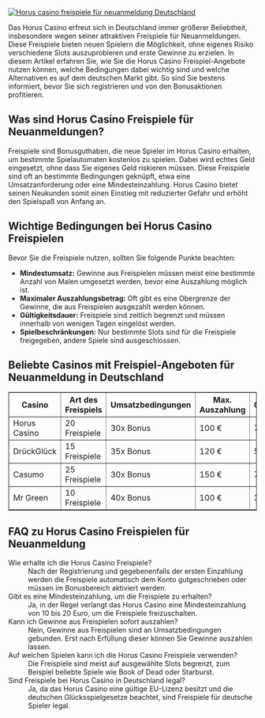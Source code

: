[![Horus casino freispiele für neuanmeldung Deutschland](https://123-caf.pages.dev/gitsignup.png)](https://vrmoo.ru/Bt82HjjY)

<p>Das Horus Casino erfreut sich in Deutschland immer größerer Beliebtheit, insbesondere wegen seiner attraktiven Freispiele für Neuanmeldungen. Diese Freispiele bieten neuen Spielern die Möglichkeit, ohne eigenes Risiko verschiedene Slots auszuprobieren und erste Gewinne zu erzielen. In diesem Artikel erfahren Sie, wie Sie die Horus Casino Freispiel-Angebote nutzen können, welche Bedingungen dabei wichtig sind und welche Alternativen es auf dem deutschen Markt gibt. So sind Sie bestens informiert, bevor Sie sich registrieren und von den Bonusaktionen profitieren.</p>  <h2>Was sind Horus Casino Freispiele für Neuanmeldungen?</h2>   <p>Freispiele sind Bonusguthaben, die neue Spieler im Horus Casino erhalten, um bestimmte Spielautomaten kostenlos zu spielen. Dabei wird echtes Geld eingesetzt, ohne dass Sie eigenes Geld riskieren müssen. Diese Freispiele sind oft an bestimmte Bedingungen geknüpft, etwa eine Umsatzanforderung oder eine Mindesteinzahlung. Horus Casino bietet seinen Neukunden somit einen Einstieg mit reduzierter Gefahr und erhöht den Spielspaß von Anfang an.</p>    <h2>Wichtige Bedingungen bei Horus Casino Freispielen</h2>   <p>Bevor Sie die Freispiele nutzen, sollten Sie folgende Punkte beachten:</p>   <ul>     <li><strong>Mindestumsatz:</strong> Gewinne aus Freispielen müssen meist eine bestimmte Anzahl von Malen umgesetzt werden, bevor eine Auszahlung möglich ist.</li>     <li><strong>Maximaler Auszahlungsbetrag:</strong> Oft gibt es eine Obergrenze der Gewinne, die aus Freispielen ausgezahlt werden können.</li>     <li><strong>Gültigkeitsdauer:</strong> Freispiele sind zeitlich begrenzt und müssen innerhalb von wenigen Tagen eingelöst werden.</li>     <li><strong>Spielbeschränkungen:</strong> Nur bestimmte Slots sind für die Freispiele freigegeben, andere Spiele sind ausgeschlossen.</li>   </ul>    <h2>Beliebte Casinos mit Freispiel-Angeboten für Neuanmeldung in Deutschland</h2>   <table border="1" cellpadding="5" cellspacing="0">     <thead>       <tr>         <th>Casino</th>         <th>Art des Freispiels</th>         <th>Umsatzbedingungen</th>         <th>Max. Auszahlung</th>         <th>Gültigkeit</th>       </tr>     </thead>     <tbody>       <tr>         <td>Horus Casino</td>         <td>20 Freispiele</td>         <td>30x Bonus</td>         <td>100 €</td>         <td>7 Tage</td>       </tr>       <tr>         <td>DrückGlück</td>         <td>15 Freispiele</td>         <td>35x Bonus</td>         <td>120 €</td>         <td>5 Tage</td>       </tr>       <tr>         <td>Casumo</td>         <td>25 Freispiele</td>         <td>30x Bonus</td>         <td>150 €</td>         <td>7 Tage</td>       </tr>       <tr>         <td>Mr Green</td>         <td>10 Freispiele</td>         <td>40x Bonus</td>         <td>100 €</td>         <td>3 Tage</td>       </tr>     </tbody>   </table>    <h2>FAQ zu Horus Casino Freispielen für Neuanmeldung</h2>   <dl>     <dt>Wie erhalte ich die Horus Casino Freispiele?</dt>     <dd>Nach der Registrierung und gegebenenfalls der ersten Einzahlung werden die Freispiele automatisch dem Konto gutgeschrieben oder müssen im Bonusbereich aktiviert werden.</dd>        <dt>Gibt es eine Mindesteinzahlung, um die Freispiele zu erhalten?</dt>     <dd>Ja, in der Regel verlangt das Horus Casino eine Mindesteinzahlung von 10 bis 20 Euro, um die Freispiele freizuschalten.</dd>        <dt>Kann ich Gewinne aus Freispielen sofort auszahlen?</dt>     <dd>Nein, Gewinne aus Freispielen sind an Umsatzbedingungen gebunden. Erst nach Erfüllung dieser können Sie Gewinne auszahlen lassen.</dd>        <dt>Auf welchen Spielen kann ich die Horus Casino Freispiele verwenden?</dt>     <dd>Die Freispiele sind meist auf ausgewählte Slots begrenzt, zum Beispiel beliebte Spiele wie Book of Dead oder Starburst.</dd>        <dt>Sind Freispiele bei Horus Casino in Deutschland legal?</dt>     <dd>Ja, da das Horus Casino eine gültige EU-Lizenz besitzt und die deutschen Glücksspielgesetze beachtet, sind Freispiele für deutsche Spieler legal.</dd>   </dl>
